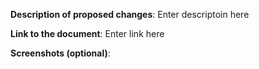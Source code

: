 <!--
**Describe the proposed changes**
- A clear and concise description of the proposed change.

**Link to the document**
- Provide a link to the document that 

**Screenshots (optional)**
- If applicable, add screenshots to help explain your proposed changes. Screenshots can be added by dragging them into this window. 
-->

**Description of proposed changes**: 
Enter descriptoin here

**Link to the document**: 
Enter link here

**Screenshots (optional)**: 
